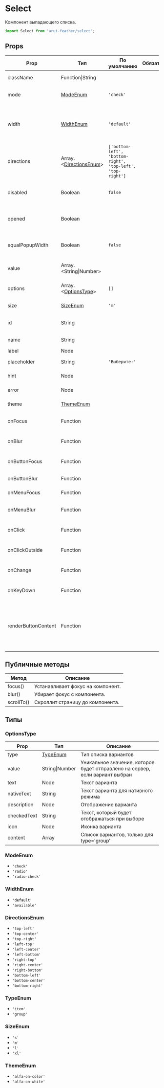 # Select

Компонент выпадающего списка.

```javascript
import Select from 'arui-feather/select';
```




## Props


| Prop  | Тип  | По умолчанию | Обязательный | Описание |
| ----- | ---- | ------------ | ------------ |----------|
| className | Function\|String |  |  | Дополнительный класс |
| mode | [ModeEnum](#ModeEnum) | `'check'`  |  | Тип выпадающего списка |
| width | [WidthEnum](#WidthEnum) | `'default'`  |  | Управление возможностью компонента занимать всю ширину родителя |
| directions | Array.<[DirectionsEnum](#DirectionsEnum)> | `['bottom-left', 'bottom-right', 'top-left', 'top-right']`  |  | Направления, в которые может открываться попап компонента |
| disabled | Boolean | `false`  |  | Управление возможностью редактирования значения |
| opened | Boolean |  |  | Управление видимостью выпадающего списка |
| equalPopupWidth | Boolean | `false`  |  | Ширинa выпадающего списка равна ширине кнопки |
| value | Array.<String\|Number> |  |  | Список выбранных значений |
| options | Array.<[OptionsType](#OptionsType)> | `[]`  |  | Список вариантов выбора |
| size | [SizeEnum](#SizeEnum) | `'m'`  |  | Размер компонента |
| id | String |  |  | Уникальный идентификатор блока |
| name | String |  |  | Уникальное имя блока |
| label | Node |  |  | Лейбл для поля |
| placeholder | String | `'Выберите:'`  |  | Подсказка в поле |
| hint | Node |  |  | Подсказка под полем |
| error | Node |  |  | Отображение ошибки |
| theme | [ThemeEnum](#ThemeEnum) |  |  | Тема компонента |
| onFocus | Function |  |  | Обработчик фокуса на компоненте |
| onBlur | Function |  |  | Обработчик потери фокуса компонентом |
| onButtonFocus | Function |  |  | Обработчик фокуса на кнопке |
| onButtonBlur | Function |  |  | Обработчик потери у кнопки |
| onMenuFocus | Function |  |  | Обработчик фокуса на меню |
| onMenuBlur | Function |  |  | Обработчик потери фокуса у меню |
| onClick | Function |  |  | Обработчик клика по кнопке компонента |
| onClickOutside | Function |  |  | Обработчик клика вне компонента |
| onChange | Function |  |  | Обработчик изменения значения |
| onKeyDown | Function |  |  | Обработчик нажатия на клавишу |
| renderButtonContent | Function |  |  | Кастомный метод рендера содержимого кнопки, принимает на вход: массив элементов типа [CheckedOption](#CheckedOption) |





## Публичные методы
| Метод  | Описание |
| ------ | -------- |
| focus() | Устанавливает фокус на компонент. |
| blur() | Убирает фокус с компонента. |
| scrollTo() | Скроллит страницу до компонента. |





## Типы




### <a id="OptionsType"></a>OptionsType

| Prop  | Тип  | Описание |
| ----- | ---- |----------|
| type | [TypeEnum](#TypeEnum) | Тип списка вариантов |
| value | String\|Number | Уникальное значение, которое будет отправлено на сервер, если вариант выбран |
| text | Node | Текст варианта |
| nativeText | String | Текст варианта для нативного режима |
| description | Node | Отображение варианта |
| checkedText | String | Текст, который будет отображаться при выборе |
| icon | Node | Иконка варианта |
| content | Array | Список вариантов, только для type='group' |







### <a id="ModeEnum"></a>ModeEnum

 * `'check'`
 * `'radio'`
 * `'radio-check'`


### <a id="WidthEnum"></a>WidthEnum

 * `'default'`
 * `'available'`


### <a id="DirectionsEnum"></a>DirectionsEnum

 * `'top-left'`
 * `'top-center'`
 * `'top-right'`
 * `'left-top'`
 * `'left-center'`
 * `'left-bottom'`
 * `'right-top'`
 * `'right-center'`
 * `'right-bottom'`
 * `'bottom-left'`
 * `'bottom-center'`
 * `'bottom-right'`


### <a id="TypeEnum"></a>TypeEnum

 * `'item'`
 * `'group'`


### <a id="SizeEnum"></a>SizeEnum

 * `'s'`
 * `'m'`
 * `'l'`
 * `'xl'`


### <a id="ThemeEnum"></a>ThemeEnum

 * `'alfa-on-color'`
 * `'alfa-on-white'`



